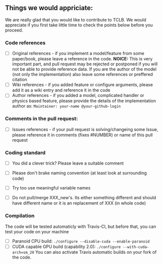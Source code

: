 ## Things we would appriciate:

We are really glad that you would like to contribute to TCLB. We would appreciate if you first take little time to check the points below before you proceed.

### Code references
- [ ] Original references - if you implement a model/feature from some paper/book, please leave a reference in the code. **NOICE:** This is very important part, and pull request may be rejected or postponed if you will not be able to provide reference data. If you are the author of the model (not only the implementation) also leave some references or preffered citation
- [ ] Wiki references - if you added feature or configure arguments, please add it as a wiki entry and reference it in the code
- [ ] Author references - if you added a model, complicated handler or physics based feature, please provide the details of the implementation author as: `Maintainer: your-name @your-github-login`

### Comments in the pull request:
- [ ] Issues references - if your pull request is solving/changeing some Issue, please reference it in comments (fixes #NUMBER) or name of this pull request

### Coding standard
- [ ] You did a clever trick? Please leave a suitable comment
- [ ] Please don't brake naming convention (at least look at surrounding code)
- [ ] Try too use meaningful variable names
- [ ]  Do not pull/merge XXX_new's.  Its either something different and should have different name or it is an replacement of XXX (in whole code)


### Compilation
The code will be tested automaticly with Travis-CI, but before that, you can test your code on your machine
- [ ] Paranoid CPU build: `./configure --disable-cuda --enable-paranoid`
- [ ] CUDA capable GPU build (capability 2.0): `./configure --with-cuda-arch=sm_20`
You can also activate Travis automatic builds on your fork of the code.
